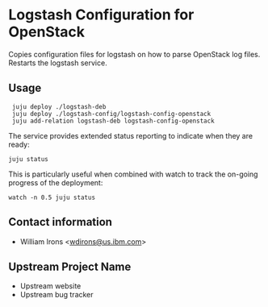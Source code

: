 # Logstash Configuration for OpenStack

Copies configuration files for logstash on how to parse OpenStack
log files. Restarts the logstash service.

## Usage
     juju deploy ./logstash-deb
     juju deploy ./logstash-config/logstash-config-openstack
     juju add-relation logstash-deb logstash-config-openstack

The service provides extended status reporting to indicate when they are ready:

    juju status

This is particularly useful when combined with watch to track the on-going
progress of the deployment:

    watch -n 0.5 juju status

## Contact information

- William Irons &lt;wdirons@us.ibm.com&gt;

## Upstream Project Name

- Upstream website
- Upstream bug tracker

